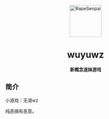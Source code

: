 <p align="center">
  <a href="https://xiaohuang257.github.io/RapeSenpai/index.html"><img src="https://github.com/Xiaohuang257/RapeSenpai/blob/main/static/image/ClickBefore.png?raw=true" width="100" height="100" alt="RapeSenpai"></a>
</p>
<div align="center">

# wuyuwz
**新概念迷妹游戏**
</div>

## 简介
小游戏：无语wz

纯恶搞有恶意。
